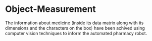 # Object-Measurement
The information about medicine (inside its data matrix along with its dimensions and the characters on the box) have been achived using computer vision techniques to inform the automated pharmacy robot.
